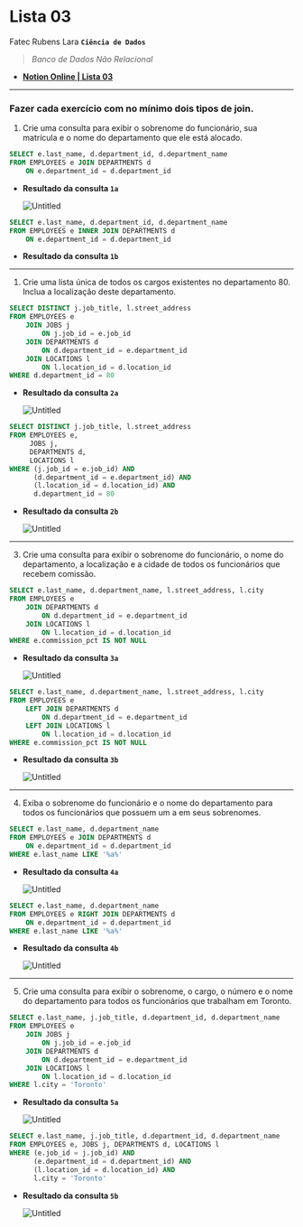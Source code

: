 # Lista 03

Fatec Rubens Lara **`Ciência de Dados`**

> *Banco de Dados Não Relacional*

- **[Notion Online | Lista 03](https://gabrielluizone.notion.site/Lista-03-537ec62c531b487cbb1843bc1637f51c)**

---

### Fazer cada exercício com no mínimo dois tipos de join.

1. Crie uma consulta para exibir o sobrenome do funcionário, sua matrícula e o nome do departamento que ele está alocado.

```sql
SELECT e.last_name, d.department_id, d.department_name
FROM EMPLOYEES e JOIN DEPARTMENTS d
    ON e.department_id = d.department_id
```

- **Resultado da consulta `1a`**
    
    ![Untitled](Output/Untitled.png)
    

```sql
SELECT e.last_name, d.department_id, d.department_name
FROM EMPLOYEES e INNER JOIN DEPARTMENTS d
    ON e.department_id = d.department_id
```

- **Resultado da consulta `1b`**

---

1. Crie uma lista única de todos os cargos existentes no departamento 80. Inclua a localização deste departamento.

```sql
SELECT DISTINCT j.job_title, l.street_address
FROM EMPLOYEES e
    JOIN JOBS j
        ON j.job_id = e.job_id
    JOIN DEPARTMENTS d
        ON d.department_id = e.department_id
    JOIN LOCATIONS l
        ON l.location_id = d.location_id
WHERE d.department_id = 80
```

- **Resultado da consulta `2a`**
    
    ![Untitled](Output/Untitled%201.png)
    

```sql
SELECT DISTINCT j.job_title, l.street_address
FROM EMPLOYEES e,
     JOBS j,
     DEPARTMENTS d,
     LOCATIONS l
WHERE (j.job_id = e.job_id) AND
      (d.department_id = e.department_id) AND
      (l.location_id = d.location_id) AND
      d.department_id = 80
```

- **Resultado da consulta `2b`**
    
    ![Untitled](Output/Untitled%202.png)
    

---

3. Crie uma consulta para exibir o sobrenome do funcionário, o nome do departamento, a localização e a cidade de todos os funcionários que recebem comissão.

```sql
SELECT e.last_name, d.department_name, l.street_address, l.city
FROM EMPLOYEES e
    JOIN DEPARTMENTS d
        ON d.department_id = e.department_id
    JOIN LOCATIONS l
        ON l.location_id = d.location_id
WHERE e.commission_pct IS NOT NULL
```

- **Resultado da consulta `3a`**
    
    ![Untitled](Output/Untitled%203.png)
    

```sql
SELECT e.last_name, d.department_name, l.street_address, l.city
FROM EMPLOYEES e
    LEFT JOIN DEPARTMENTS d
        ON d.department_id = e.department_id
    LEFT JOIN LOCATIONS l
        ON l.location_id = d.location_id
WHERE e.commission_pct IS NOT NULL
```

- **Resultado da consulta `3b`**
    
    ![Untitled](Output/Untitled%204.png)
    

---

4. Exiba o sobrenome do funcionário e o nome do departamento para todos os funcionários que possuem um a em seus sobrenomes.

```sql
SELECT e.last_name, d.department_name
FROM EMPLOYEES e JOIN DEPARTMENTS d
    ON e.department_id = d.department_id
WHERE e.last_name LIKE '%a%'
```

- **Resultado da consulta `4a`**
    
    ![Untitled](Output/Untitled%205.png)
    

```sql
SELECT e.last_name, d.department_name
FROM EMPLOYEES e RIGHT JOIN DEPARTMENTS d
    ON e.department_id = d.department_id
WHERE e.last_name LIKE '%a%'
```

- **Resultado da consulta `4b`**
    
    ![Untitled](Output/Untitled%206.png)
    

---

5. Crie uma consulta para exibir o sobrenome, o cargo, o número e o nome do departamento para todos os funcionários que trabalham em Toronto.

```sql
SELECT e.last_name, j.job_title, d.department_id, d.department_name
FROM EMPLOYEES e
    JOIN JOBS j
        ON j.job_id = e.job_id
    JOIN DEPARTMENTS d
        ON d.department_id = e.department_id
    JOIN LOCATIONS l
        ON l.location_id = d.location_id
WHERE l.city = 'Toronto'
```

- **Resultado da consulta `5a`**
    
    ![Untitled](Output/Untitled%207.png)
    

```sql
SELECT e.last_name, j.job_title, d.department_id, d.department_name
FROM EMPLOYEES e, JOBS j, DEPARTMENTS d, LOCATIONS l
WHERE (e.job_id = j.job_id) AND
      (e.department_id = d.department_id) AND
      (l.location_id = d.location_id) AND
      l.city = 'Toronto'
```

- **Resultado da consulta `5b`**
    
    ![Untitled](Output/Untitled%208.png)

